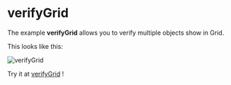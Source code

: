 # verifyGrid

The example **verifyGrid** allows you to verify multiple objects show in Grid.

This looks like this:

 ![verifyGrid](/img/examples/verifyGrid.png) 

Try it at <a href='/../automation/loadexample/verifyGrid' target='_blank'>verifyGrid</a> !



